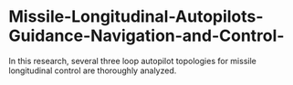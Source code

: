 # Missile-Longitudinal-Autopilots-Guidance-Navigation-and-Control-
In this research, several three loop autopilot topologies for missile longitudinal control are  thoroughly analyzed.
